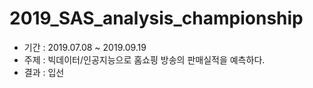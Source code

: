 # 2019_SAS_analysis_championship
- 기간 : 2019.07.08 ~ 2019.09.19
- 주제 : 빅데이터/인공지능으로 홈쇼핑 방송의 판매실적을 예측하다.
- 결과 : 입선
